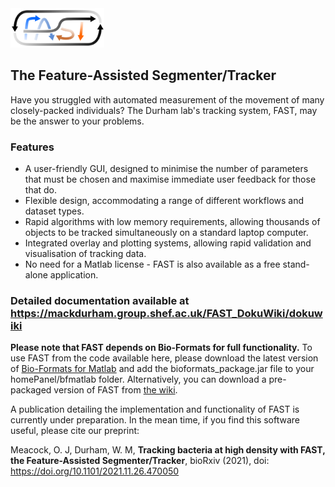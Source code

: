 <img src="https://raw.githubusercontent.com/Pseudomoaner/FAST/master/Imagery/TextLogoLarge.png" alt="FAST" width="150"/>

## The Feature-Assisted Segmenter/Tracker

Have you struggled with automated measurement of the movement of many closely-packed individuals? The Durham lab's tracking system, FAST, may be the answer to your problems.

### Features

* A user-friendly GUI, designed to minimise the number of parameters that must be chosen and maximise immediate user feedback for those that do.
* Flexible design, accommodating a range of different workflows and dataset types.
* Rapid algorithms with low memory requirements, allowing thousands of objects to be tracked simultaneously on a standard laptop computer.
* Integrated overlay and plotting systems, allowing rapid validation and visualisation of tracking data.
* No need for a Matlab license - FAST is also available as a free stand-alone application.

### Detailed documentation available at https://mackdurham.group.shef.ac.uk/FAST_DokuWiki/dokuwiki

**Please note that FAST depends on Bio-Formats for full functionality.** To use FAST from the code available here, please download the latest version of [Bio-Formats for Matlab](https://www.openmicroscopy.org/bio-formats/downloads/) and add the bioformats_package.jar file to your homePanel/bfmatlab folder. Alternatively, you can download a pre-packaged version of FAST from [the wiki](https://mackdurham.group.shef.ac.uk/FAST_DokuWiki/dokuwiki/doku.php?id=setup:installation).

A publication detailing the implementation and functionality of FAST is currently under preparation. In the mean time, if you find this software useful, please cite our preprint:

Meacock, O. J, Durham, W. M, **Tracking bacteria at high density with FAST, the Feature-Assisted Segmenter/Tracker**, bioRxiv (2021), doi: https://doi.org/10.1101/2021.11.26.470050
